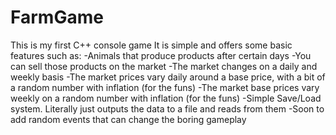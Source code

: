 # FarmGame
This is my first C++ console game
It is simple and offers some basic features such as:
  -Animals that produce products after certain days
  -You can sell those products on the market
  -The market changes on a daily and weekly basis
    -The market prices vary daily around a base price, with a bit of a random number with inflation (for the funs)
    -The market base prices vary weekly on a random number with inflation (for the funs)
  -Simple Save/Load system. Literally just outputs the data to a file and reads from them
  -Soon to add random events that can change the boring gameplay
